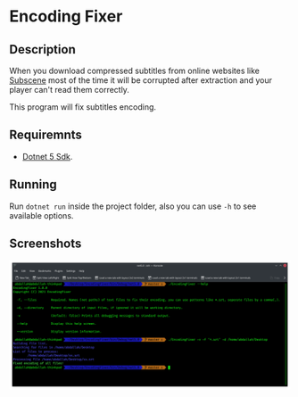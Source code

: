 # Encoding Fixer
## Description
When you download compressed subtitles from online websites like [Subscene](https://subscene.com/) most of the time it will be corrupted after extraction and your player can't read them correctly.

This program will fix subtitles encoding.


## Requiremnts
- [Dotnet 5 Sdk](https://dotnet.microsoft.com/download/dotnet/5.0).


## Running
Run `dotnet run` inside the project folder, also you can use `-h` to see available options.


## Screenshots
![Show case](https://github.com/Abdallah-Darwish/EncodingFixer/raw/main/ShowCase.png)
